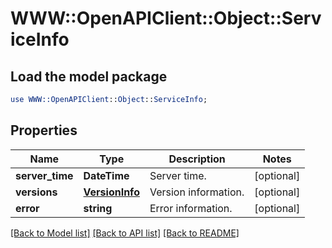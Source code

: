 # WWW::OpenAPIClient::Object::ServiceInfo

## Load the model package
```perl
use WWW::OpenAPIClient::Object::ServiceInfo;
```

## Properties
Name | Type | Description | Notes
------------ | ------------- | ------------- | -------------
**server_time** | **DateTime** | Server time. | [optional] 
**versions** | [**VersionInfo**](VersionInfo.md) | Version information. | [optional] 
**error** | **string** | Error information. | [optional] 

[[Back to Model list]](../README.md#documentation-for-models) [[Back to API list]](../README.md#documentation-for-api-endpoints) [[Back to README]](../README.md)


